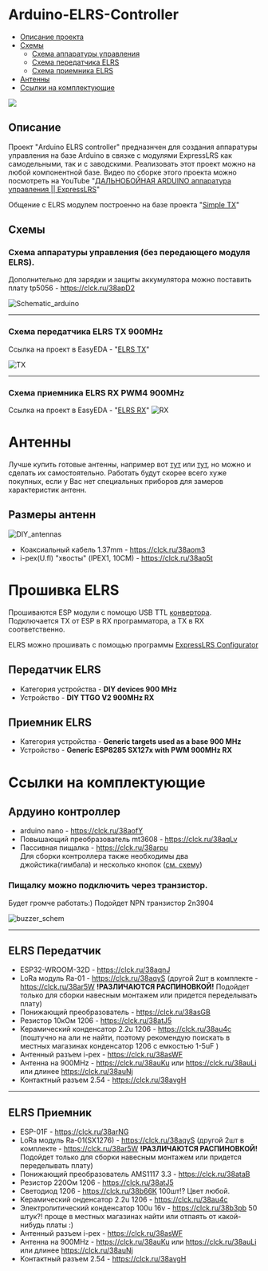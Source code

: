 # Arduino-ELRS-Controller

* [Описание проекта](#описание)  
* [Схемы](#схемы)  
  * [Схема аппаратуры управления](#схема-аппаратуры-управления-без-передающего-модуля-elrs) 
  * [Схема передатчика ELRS](#схема-передатчика-elrs-tx-900mhz)
  * [Схема приемника ELRS](#схема-приемника-elrs-rx-pwm4-900mhz)
* [Антенны](#антенны)
* [Ссылки на комплектующие](#ссылки-на-комплектующие)

<img src="doc/1.png"/>
</p>


## Описание
<a name="test1"></a> 
Проект "Arduino ELRS controller" предназнчен для создания аппаратуры управления на базе Arduino в связке с модулями ExpressLRS как самодельными, так и с заводскими. Реализовать этот проект можно на любой компонентной базе. Видео по сборке этого проекта можно посмотреть на YouTube "[ДАЛЬНОБОЙНАЯ ARDUINO аппаратура управления || ExpressLRS](https://github.com/kkbin505/Arduino-Transmitter-for-ELRS)"

Общение с ELRS модулем построенно на базе проекта "[Simple TX](https://github.com/kkbin505/Arduino-Transmitter-for-ELRS)"
## Схемы
### Схема аппаратуры управления (без передающего модуля ELRS).

 Дополнительно для зарядки и защиты аккумулятора можно поставить плату tp5056 - https://clck.ru/38apD2

![Schematic_arduino](schematics/../doc/arduino_controller.png)
___
### Схема передатчика ELRS TX 900MHz
Ссылка на проект в EasyEDA - "[ELRS TX](https://oshwlab.com/redbanannas/elrs_tx)"

![TX](/schematics/TX_ELRS.png)
___

### Схема приемника ELRS RX PWM4 900MHz
Ссылка на проект в EasyEDA - "[ELRS RX](https://oshwlab.com/redbanannas/elrs_rx)"
![RX](/schematics/RX_ELRS.png)
# Антенны
 Лучше купить готовые антенны, например вот [тут](https://clck.ru/38auKu) или [тут](https://clck.ru/38auNj), но можно и сделать их самостоятельно. Работать будут скорее всего хуже покупных, если у Вас нет специальных приборов для замеров характеристик антенн.
## Размеры антенн
![DIY_antennas](schematics/../doc/antennas.png)
* Коаксиальный кабель 1.37mm - https://clck.ru/38aom3
* i-pex(U.fl) "хвосты" 
(IPEX1, 10СМ) - https://clck.ru/38ap5t


# Прошивка ELRS 
Прошиваются ESP модули с помощю USB TTL [конвертора](https://clck.ru/38auqK). Подключается TX от ESP в RX программатора, а TX в RX соответственно. 

ELRS можно прошивать с помощью программы [ExpressLRS Configurator](https://github.com/ExpressLRS/ExpressLRS-Configurator/releases)
 ## Передатчик ELRS
 * Категория устройства - **DIY devices 900 MHz**
 * Устройство - **DIY TTGO V2 900MHz RX**
  
  ## Приемник ELRS
 * Категория устройства - **Generic targets used as a base 900 MHz**
 * Устройство - **Generic ESP8285 SX127x with PWM 900MHz RX**


# Ссылки на комплектующие

## Ардуино контроллер

* arduino nano - https://clck.ru/38aofY
* Повышающий преобразователь mt3608 - https://clck.ru/38aqLv
* Пассивная пищалка - https://clck.ru/38arpu  
 Для сборки контроллера также необходимы два джойстика(гимбала) и несколько кнопок ([см. схему](#arduino-elrs-controller)) 
 ### Пищалку можно подключить через транзистор.
 Будет громче работать:) Подойдет NPN транзистор 2n3904   
 
 ![buzzer_schem](/schematics/buzzer.png)
____

## ELRS Передатчик
* ESP32-WROOM-32D - https://clck.ru/38aqnJ
* LoRa модуль Ra-01 - https://clck.ru/38aqyS (другой 2шт в комплекте - https://clck.ru/38ar5W **!РАЗЛИЧАЮТСЯ РАСПИНОВКОЙ!** Подойдет только для сборки навесным монтажем или придется переделывать плату)
* Понижающий преобразователь - https://clck.ru/38asGB
* Резистор 10кОм 1206 - https://clck.ru/38atJ5
* Керамический конденсатор 2.2u 1206 - https://clck.ru/38au4c (поштучно на али не найти, поэтому рекомендую поискать в местных магазинах конденсатор 1206 с емкостью 1-5uF )
* Антенный разъем i-pex - https://clck.ru/38asWF
* Антенна на 900MHz - https://clck.ru/38auKu или https://clck.ru/38auLi или длинее https://clck.ru/38auNj
* Контактный разъем 2.54 - https://clck.ru/38avgH
___

## ELRS Приемник
* ESP-01F - https://clck.ru/38arNG
* LoRa модуль Ra-01(SX1276) - https://clck.ru/38aqyS (другой 2шт в комплекте - https://clck.ru/38ar5W **!РАЗЛИЧАЮТСЯ РАСПИНОВКОЙ!** Подойдет только для сборки навесным монтажем или придется переделывать плату)
* Понижающий преобразователь AMS1117 3.3 - https://clck.ru/38ataB
* Резистор 220Ом 1206 - https://clck.ru/38atJ5
* Светодиод 1206 - https://clck.ru/38b66K 100шт!? Цвет любой.
* Керамический онденсатор 2.2u 1206 - https://clck.ru/38au4c
* Электролитический конденсатор 100u 16v - https://clck.ru/38b3pb 50 штук?! проще в местных магазинах найти или отпаять от какой-нибудь платы :)
* Антенный разъем i-pex - https://clck.ru/38asWF
* Антенна на 900MHz - https://clck.ru/38auKu или https://clck.ru/38auLi или длинее https://clck.ru/38auNj
* Контактный разъем 2.54 - https://clck.ru/38avgH

